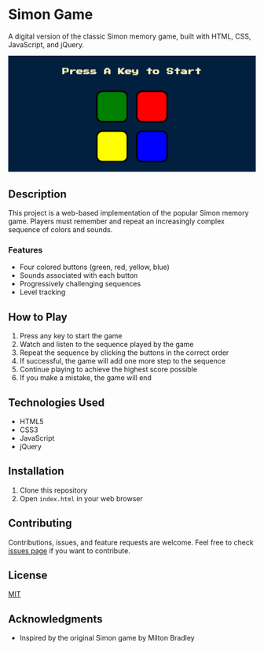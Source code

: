 # Simon Game

A digital version of the classic Simon memory game, built with HTML, CSS, JavaScript, and jQuery.

![Simon Game Screenshot](./images/Simon.png)

## Description

This project is a web-based implementation of the popular Simon memory game. Players must remember and repeat an increasingly complex sequence of colors and sounds.

### Features

- Four colored buttons (green, red, yellow, blue)
- Sounds associated with each button
- Progressively challenging sequences
- Level tracking

## How to Play

1. Press any key to start the game
2. Watch and listen to the sequence played by the game
3. Repeat the sequence by clicking the buttons in the correct order
4. If successful, the game will add one more step to the sequence
5. Continue playing to achieve the highest score possible
6. If you make a mistake, the game will end

## Technologies Used

- HTML5
- CSS3
- JavaScript
- jQuery

## Installation

1. Clone this repository
2. Open `index.html` in your web browser

## Contributing

Contributions, issues, and feature requests are welcome. Feel free to check [issues page](link-to-issues-page) if you want to contribute.

## License

[MIT](https://choosealicense.com/licenses/mit/)

## Acknowledgments

- Inspired by the original Simon game by Milton Bradley
